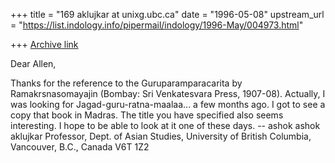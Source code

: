+++
title = "169 aklujkar at unixg.ubc.ca"
date = "1996-05-08"
upstream_url = "https://list.indology.info/pipermail/indology/1996-May/004973.html"

+++
[Archive link](https://list.indology.info/pipermail/indology/1996-May/004973.html)

Dear Allen,

Thanks for the reference to the Guruparamparacarita by Ramakrsnasomayajin
(Bombay: Sri Venkatesvara Press, 1907-08). Actually, I was looking for
Jagad-guru-ratna-maalaa... a few months ago. I got to see a copy that book
in Madras. The title you have specified also seems interesting. I hope to
be able to look at it one of these days. -- ashok
ashok aklujkar
Professor, Dept. of Asian Studies, University of British Columbia,
Vancouver, B.C., Canada V6T 1Z2





